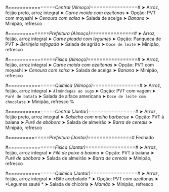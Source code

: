 
*#================Central (Almoço)================#*
➤ Arroz, feijão preto, arroz integral
➤ *Carne moída com azeitonas*
➤ Opção: PVT com moyashi
➤ *Cenoura com salsa*
➤ Salada de acelga
➤ *Banana*
➤ Minipão, refresco

*#==============Prefeitura (Almoço)===============#*
➤ Arroz, feijão, arroz integral
➤ *Carne picada com legumes*
➤ Opção: Panqueca de PVT
➤ *Berinjela refogada*
➤ Salada de agrião
➤ `Doce de leite`
➤ Minipão, refresco

*#================Física (Almoço)=================#*
➤ Arroz, feijão, arroz integral
➤ *Carne moída com azeitonas*
➤ Opção: PVT com moyashi
➤ *Cenoura com salsa*
➤ Salada de acelga
➤ *Banana*
➤ Minipão, refresco

*#================Química (Almoço)================#*
➤ Arroz, feijão, arroz integral
➤ `Almôndegas ao sugo`
➤ Opção: PVT com vagem
➤ `Purê de batata`
➤ Salada de alface americana
➤ `Doce de leite com chocolate`
➤ Minipão, refresco
%

*#================Central (Jantar)================#*
➤ Arroz, feijão preto, arroz integral
➤ *Salsicha com molho barbecue*
➤ Opção: PVT à baiana
➤ *Purê de abóbora*
➤ Salada de almeirão
➤ *Barra de cereais*
➤ Minipão, refresco

*#==============Prefeitura (Jantar)===============#*
Fechado

*#================Física (Jantar)=================#*
➤ Arroz, feijão, arroz integral
➤ *Filé de peixe à baiana*
➤ Opção: PVT à baiana
➤ *Purê de abóbora*
➤ Salada de almeirão
➤ *Barra de cereais*
➤ Minipão, refresco

*#================Química (Jantar)================#*
➤ Arroz, feijão, arroz integral
➤ *Bife acebolado *
➤ Opção: PVT com azeitonas 
➤ *Legumes sauté *
➤ Salada de chicória
➤ *Mamão*
➤ Minipão, refresco
